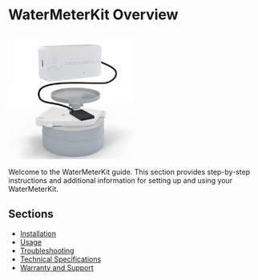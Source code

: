# WaterMeterKit Overview

<img src="../.vuepress/public/images/watermeterkit/watermeterkit-product-shop.png" alt="WaterMeterKit Image" style="width: 50%;">


Welcome to the WaterMeterKit guide. This section provides step-by-step instructions and additional information for setting up and using your WaterMeterKit.

## Sections

- [Installation](installation.md)
- [Usage](usage.md)
- [Troubleshooting](troubleshooting.md)
- [Technical Specifications](technical-specifications.md)
- [Warranty and Support](warranty-and-support.md)